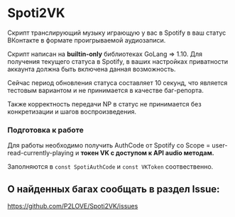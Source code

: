 # Spoti2VK

Скрипт транслирующий музыку играющую у вас в Spotify в ваш статус ВКонтакте в формате проигрываемой аудиозаписи.

Скрипт написан на **builtin-only** библиотеках GoLang => 1.10.
Для получения текущего статуса в Spotify, в ваших настройках приватности аккаунта должна быть включена данная возможность.

Сейчас период обновления статуса составляет 10 секунд, что является тестовым вариантом и не принимается в качестве баг-репорта.

Также корректность передачи NP в статус не принимается без конкретизации и шагов воспроизведения.

### Подготовка к работе

Для работы необходимо получить AuthCode от Spotify со Scope = user-read-currently-playing и **токен VK с доступом к API audio методам.**

Заполняются в `const SpotiAuthCode` и `const VKToken` соотвественно.



## О найденных багах сообщать в раздел Issue:
https://github.com/P2LOVE/Spoti2VK/issues
